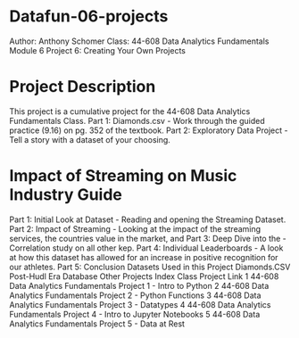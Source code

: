 # Datafun-06-projects
Author: Anthony Schomer
Class: 44-608 Data Analytics Fundamentals
Module 6 Project 6: Creating Your Own Projects

# Project Description
This project is a cumulative project for the 44-608 Data Analytics Fundamentals Class.
Part 1: Diamonds.csv - Work through the guided practice (9.16) on pg. 352 of the textbook.
Part 2: Exploratory Data Project - Tell a story with a dataset of your choosing.

# Impact of Streaming on Music Industry Guide
Part 1: Initial Look at Dataset - Reading and opening the Streaming Dataset.
Part 2: Impact of Streaming - Looking at the impact of the streaming services, the countries value in the market, and
Part 3: Deep Dive into the - Correlation study on all other kep.
Part 4: Individual Leaderboards - A look at how this dataset has allowed for an increase in positive recognition for our athletes.
Part 5: Conclusion
Datasets Used in this Project
Diamonds.CSV
Post-Hudl Era Database
Other Projects
Index	Class	Project Link
1	44-608 Data Analytics Fundamentals	Project 1 - Intro to Python
2	44-608 Data Analytics Fundamentals	Project 2 - Python Functions
3	44-608 Data Analytics Fundamentals	Project 3 - Datatypes
4	44-608 Data Analytics Fundamentals	Project 4 - Intro to Jupyter Notebooks
5	44-608 Data Analytics Fundamentals	Project 5 - Data at Rest
